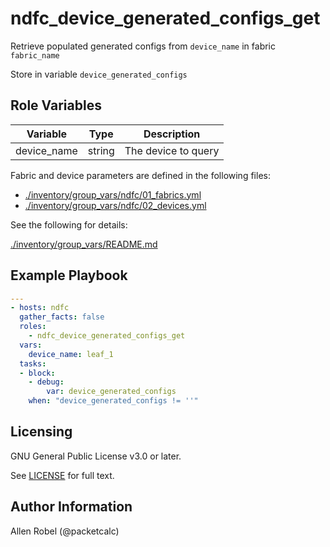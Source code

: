 # ndfc_device_generated_configs_get

Retrieve populated generated configs from ``device_name`` in fabric ``fabric_name``

Store in variable ``device_generated_configs``

## Role Variables

Variable        | Type   | Description
----------------|--------|----------------------------------------
device_name     | string | The device to query

Fabric and device parameters are defined in the following files:

- [./inventory/group_vars/ndfc/01_fabrics.yml](/inventory/group_vars/ndfc/01_fabrics.yml)
- [./inventory/group_vars/ndfc/02_devices.yml](/inventory/group_vars/ndfc/02_devices.yml)

See the following for details:

[./inventory/group_vars/README.md](/inventory/group_vars/README.md)

## Example Playbook

```yaml
---
- hosts: ndfc
  gather_facts: false
  roles:
    - ndfc_device_generated_configs_get
  vars:
    device_name: leaf_1
  tasks:
  - block:
    - debug:
        var: device_generated_configs
    when: "device_generated_configs != ''"
```

## Licensing

GNU General Public License v3.0 or later.

See [LICENSE](https://www.gnu.org/licenses/gpl-3.0.txt) for full text.

## Author Information

Allen Robel (@packetcalc)
